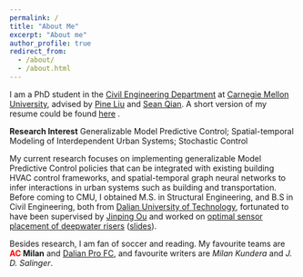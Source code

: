 ```yaml
---
permalink: /
title: "About Me"
excerpt: "About me"
author_profile: true
redirect_from: 
  - /about/
  - /about.html
---
```


I am a PhD student in the [Civil Engineering Department](https://www.cmu.edu/cee/) at [Carnegie Mellon University](https://www.cmu.edu), advised by [Pine Liu](https://faculty.ce.cmu.edu/liu/) and [Sean Qian](https://faculty.ce.cmu.edu/qian/). A short version of my resume could be found [here](https://milanlx.github.io/files/xuanli_job_Jun_2021.pdf) .

**Research Interest**
Generalizable Model Predictive Control; Spatial-temporal Modeling of Interdependent Urban Systems; Stochastic Control

My current research focuses on implementing generalizable Model Predictive Control policies that can be integrated with existing building HVAC control frameworks, and spatial-temporal graph neural networks to infer interactions in urban systems such as building and transportation. Before coming to CMU, I obtained M.S. in Structural Engineering, and B.S in Civil Engineering, both from [Dalian University of Technology](https://en.dlut.edu.cn/), fortunated to have been supervised by [Jinping Ou](http://homepage.hit.edu.cn/oujinping) and worked on [optimal sensor placement of deepwater risers](https://milanlx.github.io/files/Master%20Dissertation%20(original).pdf) ([slides](https://milanlx.github.io/files/mastet_thesis_short_version.pdf)). 

Besides research, I am fan of soccer and reading. My favourite teams are **<span style="color: red"> AC </span> Milan**
 and [Dalian Pro FC](http://www.dlpro.com.cn/), and favourite writers are *Milan Kundera* and *J. D. Salinger*.  
